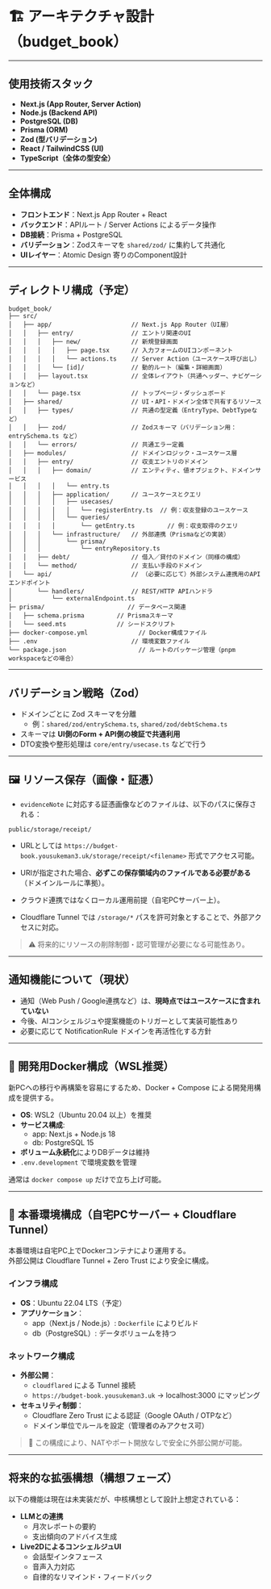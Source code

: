# 🏗️ アーキテクチャ設計（budget_book）

---

## 使用技術スタック

- **Next.js (App Router, Server Action)**
- **Node.js (Backend API)**
- **PostgreSQL (DB)**
- **Prisma (ORM)**
- **Zod (型バリデーション)**
- **React / TailwindCSS (UI)**
- **TypeScript（全体の型安全）**

---

## 全体構成

- **フロントエンド**：Next.js App Router + React
- **バックエンド**：APIルート / Server Actions によるデータ操作
- **DB接続**：Prisma + PostgreSQL
- **バリデーション**：Zodスキーマを `shared/zod/` に集約して共通化
- **UIレイヤー**：Atomic Design 寄りのComponent設計

---

## ディレクトリ構成（予定）

```text
budget_book/
├── src/
│   ├── app/                      // Next.js App Router（UI層）
│   │   ├── entry/                // エントリ関連のUI
│   │   │   ├── new/              // 新規登録画面
│   │   │   │   ├── page.tsx      // 入力フォームのUIコンポーネント
│   │   │   │   └── actions.ts    // Server Action（ユースケース呼び出し）
│   │   │   └── [id]/             // 動的ルート（編集・詳細画面）
│   │   ├── layout.tsx            // 全体レイアウト（共通ヘッダー、ナビゲーションなど）
│   │   └── page.tsx              // トップページ・ダッシュボード
│   ├── shared/                   // UI・API・ドメイン全体で共有するリソース
│   │   ├── types/                // 共通の型定義（EntryType、DebtTypeなど）
│   │   ├── zod/                  // Zodスキーマ（バリデーション用：entrySchema.ts など）
│   │   └── errors/               // 共通エラー定義
│   ├── modules/                  // ドメインロジック・ユースケース層
│   │   ├── entry/                // 収支エントリのドメイン
│   │   │   ├── domain/           // エンティティ、値オブジェクト、ドメインサービス
│   │   │   │   └── entry.ts
│   │   │   ├── application/      // ユースケースとクエリ
│   │   │   │   ├── usecases/
│   │   │   │   │   └── registerEntry.ts  // 例：収支登録のユースケース
│   │   │   │   └── queries/
│   │   │   │       └── getEntry.ts         // 例：収支取得のクエリ
│   │   │   └── infrastructure/   // 外部連携（Prismaなどの実装）
│   │   │       └── prisma/
│   │   │           └── entryRepository.ts
│   │   ├── debt/                 // 借入／貸付のドメイン（同様の構成）
│   │   └── method/               // 支払い手段のドメイン
│   └── api/                      // （必要に応じて）外部システム連携用のAPIエンドポイント
│       └── handlers/             // REST/HTTP APIハンドラ
│           └── externalEndpoint.ts
├─ prisma/                       // データベース関連
│   ├── schema.prisma         // Prismaスキーマ
│   └── seed.mts              // シードスクリプト
├── docker-compose.yml              // Docker構成ファイル
├── .env                          // 環境変数ファイル
└── package.json                    // ルートのパッケージ管理（pnpm workspaceなどの場合）
```

---

## バリデーション戦略（Zod）

- ドメインごとに Zod スキーマを分離
  - 例：`shared/zod/entrySchema.ts`, `shared/zod/debtSchema.ts`
- スキーマは **UI側のForm + API側の検証で共通利用**
- DTO変換や整形処理は `core/entry/usecase.ts` などで行う

---

## 🖼️ リソース保存（画像・証憑）

- `evidenceNote` に対応する証憑画像などのファイルは、以下のパスに保存される：

```path
public/storage/receipt/
```

- URLとしては `https://budget-book.yousukeman3.uk/storage/receipt/<filename>` 形式でアクセス可能。

- URIが指定された場合、**必ずこの保存領域内のファイルである必要がある**（ドメインルールに準拠）。

- クラウド連携ではなくローカル運用前提（自宅PCサーバー上）。

- Cloudflare Tunnel では `/storage/*` パスを許可対象とすることで、外部アクセスに対応。

> ⚠️ 将来的にリソースの削除制御・認可管理が必要になる可能性あり。

---

## 通知機能について（現状）

- 通知（Web Push / Google連携など）は、**現時点ではユースケースに含まれていない**
- 今後、AIコンシェルジュや提案機能のトリガーとして実装可能性あり
- 必要に応じて NotificationRule ドメインを再活性化する方針

---

## 🐳 開発用Docker構成（WSL推奨）

新PCへの移行や再構築を容易にするため、Docker + Compose による開発用構成を提供する。

- **OS**: WSL2（Ubuntu 20.04 以上）を推奨
- **サービス構成**:
  - app: Next.js + Node.js 18
  - db: PostgreSQL 15
- **ボリューム永続化**によりDBデータは維持
- `.env.development` で環境変数を管理

通常は `docker compose up` だけで立ち上げ可能。

---

## 🚀 本番環境構成（自宅PCサーバー + Cloudflare Tunnel）

本番環境は自宅PC上でDockerコンテナにより運用する。  
外部公開は Cloudflare Tunnel + Zero Trust により安全に構成。

### インフラ構成

- **OS**：Ubuntu 22.04 LTS（予定）
- **アプリケーション**：
  - app（Next.js / Node.js）: `Dockerfile` によりビルド
  - db（PostgreSQL）: データボリュームを持つ

### ネットワーク構成

- **外部公開**：
  - `cloudflared` による Tunnel 接続
  - `https://budget-book.yousukeman3.uk` → localhost:3000 にマッピング
- **セキュリティ制御**：
  - Cloudflare Zero Trust による認証（Google OAuth / OTPなど）
  - ドメイン単位でルールを設定（管理者のみアクセス可）

> 📌 この構成により、NATやポート開放なしで安全に外部公開が可能。

---

## 将来的な拡張構想（構想フェーズ）

以下の機能は現在は未実装だが、中核構想として設計上想定されている：

- **LLMとの連携**
  - 月次レポートの要約
  - 支出傾向のアドバイス生成
- **Live2DによるコンシェルジュUI**
  - 会話型インタフェース
  - 音声入力対応
  - 自律的なリマインド・フィードバック
